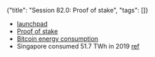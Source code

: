 {"title": "Session 82.0: Proof of stake", "tags": []}
* [launchpad](https://launchpad.ethereum.org/)
* [Proof of stake](https://www.youtube.com/watch?v=M3EFi_POhps)
* [Bitcoin energy consumption](https://digiconomist.net/bitcoin-energy-consumption)
* Singapore consumed 51.7 TWh in 2019 [ref](https://www.ema.gov.sg/singapore-energy-statistics/Ch03/index3)

